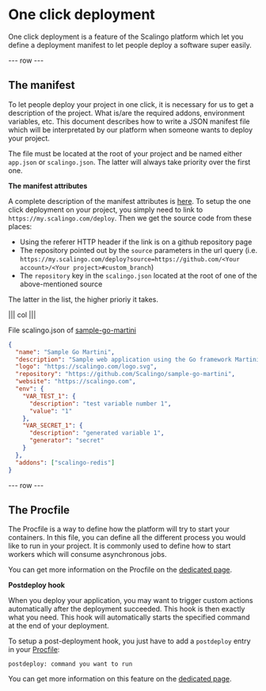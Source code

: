 # One click deployment

One click deployment is a feature of the Scalingo platform which let you define
a deployment manifest to let people deploy a software super easily.

--- row ---

## The manifest

To let people deploy your project in one click, it is necessary for us
to get a description of the project. What is/are the required addons, environment
variables, etc. This document describes how to write a JSON manifest file which
will be interpretated by our platform when someone wants to deploy your project.

The file must be located at the root of your project and be named either `app.json`
or `scalingo.json`. The latter will always take priority over the first one.

**The manifest attributes**

A complete description of the manifest attributes is [here](/scalingo-json-schema). 
To setup the one click deployment on your project, you simply need to link 
to `https://my.scalingo.com/deploy`. Then we get the source code from these 
places:

- Using the referer HTTP header if the link is on a github repository page
- The repository pointed out by the `source` parameters in the url query (i.e. `https://my.scalingo.com/deploy?source=https://github.com/<Your account>/<Your project>#custom_branch`)
- The `repository` key in the `scalingo.json` located at the root of one of the above-mentioned source

The latter in the list, the higher prioriy it takes.

||| col |||

File scalingo.json of [sample-go-martini](https://github.com/Scalingo/sample-go-martini)

```json
{
  "name": "Sample Go Martini",
  "description": "Sample web application using the Go framework Martini",
  "logo": "https://scalingo.com/logo.svg",
  "repository": "https://github.com/Scalingo/sample-go-martini",
  "website": "https://scalingo.com",
  "env": {
    "VAR_TEST_1": {
      "description": "test variable number 1",
      "value": "1"
    },
    "VAR_SECRET_1": {
      "description": "generated variable 1",
      "generator": "secret"
    }
  },
  "addons": ["scalingo-redis"]
}
```
--- row ---

## The Procfile

The Procfile is a way to define how the platform will try to start your containers. In this file, you can define all the different process you would like to run in your project. It is commonly used to define how to start workers which will consume asynchronous jobs.

You can get more information on the Procfile on the [dedicated page](http://doc.scalingo.com/internals/procfile.html).

**Postdeploy hook**

When you deploy your application, you may want to trigger custom actions automatically after the deployment succeeded. This hook is then exactly what you need. This hook will automatically starts the specified command at the end of your deployment.

To setup a post-deployment hook, you just have to add a `postdeploy` entry in your [Procfile](http://doc.scalingo.com/internals/procfile.html):

```
postdeploy: command you want to run
```

You can get more information on this feature on the [dedicated page](http://doc.scalingo.com/app/postdeploy-hook.html#workflow). 
